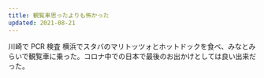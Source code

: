```yaml
---
title: 観覧車思ったよりも怖かった
updated: 2021-08-21
---
```


川崎で PCR 検査
横浜でスタバのマリトッツォとホットドックを食べ、みなとみらいで観覧車に乗った。コロナ中での日本で最後のお出かけとしては良い出来だった。
